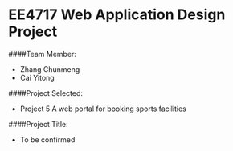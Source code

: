 EE4717 Web Application Design Project
======

####Team Member:

- Zhang Chunmeng
- Cai Yitong

####Project Selected:

- Project 5 A web portal for booking sports facilities

####Project Title:
- To be confirmed